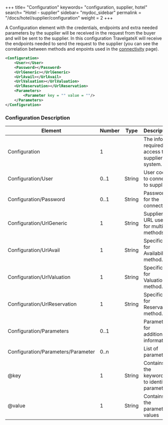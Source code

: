+++
title= "Configuration"
keywords= "configuration, supplier, hotel"
search= "Hotel - supplier"
sidebar= "mydoc_sidebar"
permalink = "/docs/hotel/supplier/configuration"
weight = 2
+++

A Configuration element with the credentials, endpoints and extra needed parameters by the supplier will be received in the request from the buyer and will be sent to the supplier. In this configuration TravelgateX will receive the endpoints needed to send the request to the supplier (you can see the correlation between methods and enpoints used in the [connectivity](/legacy/hotel-suppliers/how-to-guides/connectivity/) page).

~~~xml
<Configuration>
    <User></User>
    <Password></Password>
    <UrlGeneric></UrlGeneric>
    <UrlAvail></UrlAvail>
    <UrlValuation></UrlValuation>
    <UrlReservation></UrlReservation>
    <Parameters>
        <Parameter key = "" value = ""/>
    </Parameters>
</Configuration>
~~~

### Configuration Description

| **Element**                          | **Number** | **Type** | **Description** |
| ------------------------------------ | ---------- | -------- | --------------- |
| Configuration                        | 1          |          | The info required to access the supplier's system. |
| Configuration/User                   | 0..1       | String   | User code to connect to supplier. |
| Configuration/Password               | 0..1       | String   | Password for the connection. |
| Configuration/UrlGeneric             | 1       | String   | Supplier URL used for multiple methods.|
| Configuration/UrlAvail               | 1       | String   | Specific Url for Availability method. |
| Configuration/UrlValuation           | 1       | String   | Specific Url for Valuation method. |
| Configuration/UrlReservation         | 1       | String   | Specific Url for Reservation method. |
| Configuration/Parameters             | 0..1       |          | Parameters for additional information. |
| Configuration/Parameters/Parameter   | 0..n       |          | List of parameters. |
| @key                                 | 1          | String   | Contains the keyword/Id to identify a parameter. |
| @value                               | 1          | String   | Contains the parameter values |